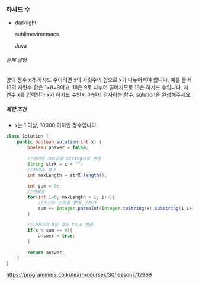 ### 하샤드 수

- darklight

  sublimevimemacs

  Java 

###### 문제 설명

양의 정수 x가 하샤드 수이려면 x의 자릿수의 합으로 x가 나누어져야 합니다. 예를 들어 18의 자릿수 합은 1+8=9이고, 18은 9로 나누어 떨어지므로 18은 하샤드 수입니다. 자연수 x를 입력받아 x가 하샤드 수인지 아닌지 검사하는 함수, solution을 완성해주세요.

##### 제한 조건

- `x`는 1 이상, 10000 이하인 정수입니다.



~~~java
class Solution {
    public boolean solution(int x) {
        boolean answer = false;
        
      	//받아온 int값을 String으로 변경 
        String strX = x + "";
      	//자리수 체크
        int maxLength = strX.length();
        
        int sum = 0;
      	//반복문
        for(int i=0; maxLength > i; i++){
          	//자릿수 숫자들 합계 구하기
            sum += Integer.parseInt(Integer.toString(x).substring(i,i+1));
        }
        
      	//나머지가 0일 경우 true 반환
        if(x % sum == 0){
            answer = true;
        }
        
        return answer;
    }
}
~~~

https://programmers.co.kr/learn/courses/30/lessons/12969